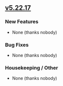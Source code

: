 ## [v5.22.17](https://github.com/honestbleeps/Reddit-Enhancement-Suite/releases/v5.22.17)

### New Features

- None (thanks nobody)

### Bug Fixes

- None (thanks nobody)

### Housekeeping / Other

- None (thanks nobody)
